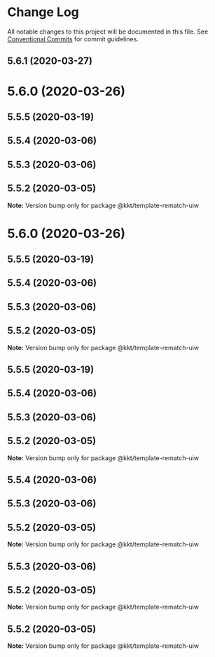 # Change Log

All notable changes to this project will be documented in this file.
See [Conventional Commits](https://conventionalcommits.org) for commit guidelines.

## 5.6.1 (2020-03-27)



# 5.6.0 (2020-03-26)



## 5.5.5 (2020-03-19)



## 5.5.4 (2020-03-06)



## 5.5.3 (2020-03-06)



## 5.5.2 (2020-03-05)

**Note:** Version bump only for package @kkt/template-rematch-uiw





# 5.6.0 (2020-03-26)



## 5.5.5 (2020-03-19)



## 5.5.4 (2020-03-06)



## 5.5.3 (2020-03-06)



## 5.5.2 (2020-03-05)

**Note:** Version bump only for package @kkt/template-rematch-uiw





## 5.5.5 (2020-03-19)



## 5.5.4 (2020-03-06)



## 5.5.3 (2020-03-06)



## 5.5.2 (2020-03-05)

**Note:** Version bump only for package @kkt/template-rematch-uiw





## 5.5.4 (2020-03-06)



## 5.5.3 (2020-03-06)



## 5.5.2 (2020-03-05)

**Note:** Version bump only for package @kkt/template-rematch-uiw





## 5.5.3 (2020-03-06)



## 5.5.2 (2020-03-05)

**Note:** Version bump only for package @kkt/template-rematch-uiw





## 5.5.2 (2020-03-05)

**Note:** Version bump only for package @kkt/template-rematch-uiw
